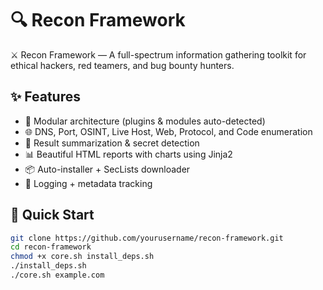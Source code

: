 # 🔍 Recon Framework

⚔️ Recon Framework — A full-spectrum information gathering toolkit for ethical hackers, red teamers, and bug bounty hunters.

## ✨ Features

- 🧩 Modular architecture (plugins & modules auto-detected)
- 🌐 DNS, Port, OSINT, Live Host, Web, Protocol, and Code enumeration
- 🧠 Result summarization & secret detection
- 📊 Beautiful HTML reports with charts using Jinja2
- 📦 Auto-installer + SecLists downloader
- 📝 Logging + metadata tracking

## 🚀 Quick Start

```bash
git clone https://github.com/yourusername/recon-framework.git
cd recon-framework
chmod +x core.sh install_deps.sh
./install_deps.sh
./core.sh example.com
